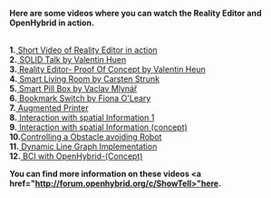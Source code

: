 <b> Here are some videos where you can watch the Reality Editor and OpenHybrid in action. </b> <br><br>

**1.**<a href="https://vimeo.com/133196130"> Short Video of Reality Editor in action </a><br>
**2.**<a href="http://openhybrid.org/solid.html"> SOLID Talk by Valentin Huen </a><br>
**3.**<a href="http://openhybrid.org/reality-editor.html"> Reality Editor- Proof Of Concept by Valentin Heun </a><br>
**4.**<a href="https://youtu.be/ctG1_2qun1s"> Smart Living Room by Carsten Strunk </a><br>
**5.**<a href="https://vimeo.com/155854804"> Smart Pill Box by Vaclav Mlynář </a><br>
**6.**<a href="https://vimeo.com/156018995"> Bookmark Switch by Fiona O'Leary </a><br>
**7.**<a href="https://vimeo.com/155443591"> Augmented Printer</a><br>
**8.**<a href="https://vimeo.com/154935623"> Interaction with spatial Information 1 </a><br>
**9.**<a href="https://vimeo.com/155330983"> Interaction with spatial Information (concept) </a><br>
**10.**<a href="https://youtu.be/PCEunCfCXPY">Controlling a Obstacle avoiding Robot</a><br>
**11.**<a href="https://youtu.be/eGy7I6OP1ew"> Dynamic Line Graph Implementation</a><br>
**12.**<a href="https://youtu.be/KupVqYzv6NU"> BCI with OpenHybrid-(Concept)</a><br>

<b> You can find more information on these videos <a href="http://forum.openhybrid.org/c/ShowTell>"here</a>.</b>
